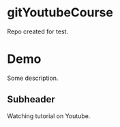 # gitYoutubeCourse

Repo created for test.

# Demo

Some description.

## Subheader

Watching tutorial on Youtube.
